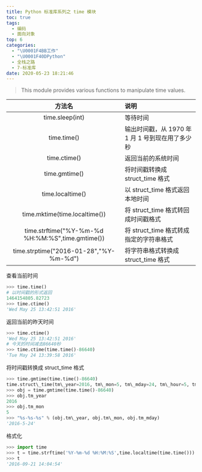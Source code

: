 ```yaml
---
title: Python 标准库系列之 time 模块
toc: true
tags:
  - 编码
  - 面向对象
top: 6
categories:
  - "\U0001F4BB工作"
  - "\U0001F40DPython"
  - 全栈之路
  - 7-标准库
date: 2020-05-23 18:21:46
---
```


> This module provides various functions to manipulate time values.

|方法名|说明|
|:--:|:--|
|time.sleep(int)|等待时间|
|time.time()|输出时间戳，从 1970 年 1 月 1 号到现在用了多少秒|
|time.ctime()|返回当前的系统时间|
|time.gmtime()|将时间戳转换成 struct_time 格式|
|time.localtime()|以 struct_time 格式返回本地时间|
|time.mktime(time.localtime())|将 struct_time 格式转回成时间戳格式|
|time.strftime("%Y-%m-%d %H:%M:%S",time.gmtime())|将 struct_time 格式转成指定的字符串格式|
|time.strptime("2016-01-28","%Y-%m-%d")|将字符串格式转换成 struct_time 格式|

查看当前时间

```python
>>> time.time()
# 以时间戳的形式返回
1464154805.82723
>>> time.ctime()
'Wed May 25 13:42:51 2016'
```

返回当前的昨天时间

```python
>>> time.ctime()
'Wed May 25 13:42:51 2016'
# 今天的时间减去86640秒
>>> time.ctime(time.time()-86640)
'Tue May 24 13:39:58 2016'
```

将时间戳转换成 struct_time 格式

```python
>>> time.gmtime(time.time()-86640)
time.struct\_time(tm\_year=2016, tm\_mon=5, tm\_mday=24, tm\_hour=5, tm\_min=42, tm\_sec=23, tm\_wday=1, tm\_yday=145, tm_isdst=0)
>>> obj = time.gmtime(time.time()-86640)
>>> obj.tm_year
2016
>>> obj.tm_mon
5
>>> "%s-%s-%s" % (obj.tm\_year, obj.tm\_mon, obj.tm_mday)
'2016-5-24'
```

格式化

```python
>>> import time
>>> t = time.strftime('%Y-%m-%d %H:%M:%S',time.localtime(time.time()))
>>> t
'2016-09-21 14:04:54'
```